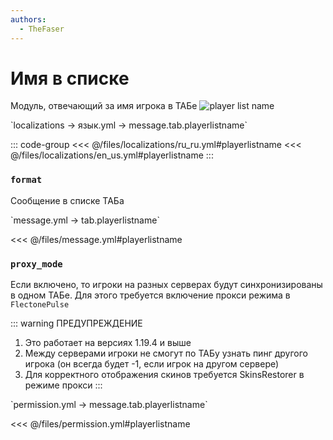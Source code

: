 ```yaml
---
authors:
  - TheFaser
---
```


# Имя в списке

Модуль, отвечающий за имя игрока в ТАБе
![player list name](/playerlistname.png)

[//]: # (localization)
<!--@include: @/parts/words.md#localization--> 
<!--@include: @/parts/words.md#path--> `localizations → язык.yml → message.tab.playerlistname`

<!--@include: @/parts/words.md#default--> 

::: code-group
<<< @/files/localizations/ru_ru.yml#playerlistname
<<< @/files/localizations/en_us.yml#playerlistname
:::

### `format`

Сообщение в списке ТАБа

[//]: # (message.yml)
<!--@include: @/parts/words.md#setting-->
<!--@include: @/parts/words.md#path--> `message.yml → tab.playerlistname`

<!--@include: @/parts/words.md#default-->
<<< @/files/message.yml#playerlistname

<!--@include: @/parts/enable.md-->

### `proxy_mode`

Если включено, то игроки на разных серверах будут синхронизированы в одном ТАБе. Для этого требуется включение прокси режима в `FlectonePulse`

::: warning ПРЕДУПРЕЖДЕНИЕ
1. Это работает на версиях 1.19.4 и выше
2. Между серверами игроки не смогут по ТАБу узнать пинг другого игрока (он всегда будет -1, если игрок на другом сервере)
3. Для корректного отображения скинов требуется SkinsRestorer в режиме прокси
:::

<!--@include: @/parts/ticker.md-->

[//]: # (permission.yml)
<!--@include: @/parts/words.md#permission-->
<!--@include: @/parts/words.md#path--> `permission.yml → message.tab.playerlistname`

<!--@include: @/parts/words.md#default-->
<<< @/files/permission.yml#playerlistname

<!--@include: @/parts/permission/permissionTier3.md-->